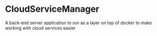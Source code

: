# CloudServiceManager
A back-end server application to run as a layer on top of docker to make working with cloud services easier
